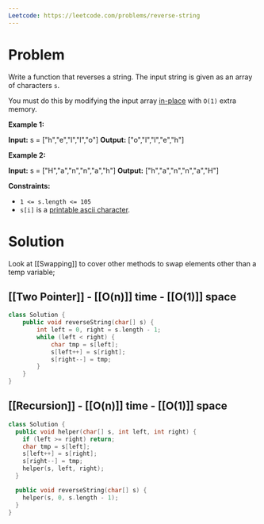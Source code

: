 ```yaml
---
Leetcode: https://leetcode.com/problems/reverse-string
---
```

# Problem

Write a function that reverses a string. The input string is given as an array of characters `s`.

You must do this by modifying the input array [in-place](https://en.wikipedia.org/wiki/In-place_algorithm) with `O(1)` extra memory.

**Example 1:**

**Input:** s = ["h","e","l","l","o"]
**Output:** ["o","l","l","e","h"]

**Example 2:**

**Input:** s = ["H","a","n","n","a","h"]
**Output:** ["h","a","n","n","a","H"]

**Constraints:**

- `1 <= s.length <= 105`
- `s[i]` is a [printable ascii character](https://en.wikipedia.org/wiki/ASCII#Printable_characters).

# Solution

Look at [[Swapping]] to cover other methods to swap elements other than a temp variable;
## [[Two Pointer]] - [[O(n)]] time - [[O(1)]] space

```cpp
class Solution {
    public void reverseString(char[] s) {
        int left = 0, right = s.length - 1;
        while (left < right) {
            char tmp = s[left];
            s[left++] = s[right];
            s[right--] = tmp;
        }
    }
}
```

## [[Recursion]] - [[O(n)]] time - [[O(1)]] space

```cpp
class Solution {
  public void helper(char[] s, int left, int right) {
    if (left >= right) return;
    char tmp = s[left];
    s[left++] = s[right];
    s[right--] = tmp;
    helper(s, left, right);
  }

  public void reverseString(char[] s) {
    helper(s, 0, s.length - 1);
  }
}
```